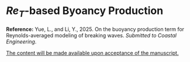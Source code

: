 # $Re_T$-based Byoancy Production

**Reference:**
Yue, L., and Li, Y., 2025. On the buoyancy production term for Reynolds-averaged modeling of breaking waves. *Submitted to Coastal Engineering*.

<ins>The content will be made available upon acceptance of the manuscript.</ins>

